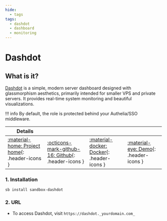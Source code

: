 ```yaml
---
hide:
  - tags
tags:
  - dashdot
  - dashboard
  - monitoring
---
```


# Dashdot

## What is it?

[Dashdot](https://getdashdot.com/) is a simple, modern server dashboard designed with glassmorphism aesthetics, primarily intended for smaller VPS and private servers. It provides real-time system monitoring and beautiful visualizations.

!!! info
    By default, the role is protected behind your Authelia/SSO middleware.

| Details     |             |             |             |
|-------------|-------------|-------------|-------------|
| [:material-home: Project home](https://getdashdot.com/){: .header-icons } | [:octicons-mark-github-16: Github](https://github.com/MauriceNino/dashdot){: .header-icons } | [:material-docker: Docker](https://hub.docker.com/r/mauricenino/dashdot){: .header-icons } | [:material-eye: Demo](https://dash.mauz.dev/){: .header-icons }|

### 1. Installation

``` shell
sb install sandbox-dashdot
```

### 2. URL

- To access Dashdot, visit `https://dashdot._yourdomain.com_`